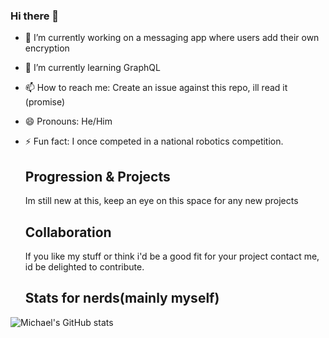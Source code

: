 ### Hi there 👋


- 🔭 I’m currently working on a messaging app where users add their own encryption
- 🌱 I’m currently learning GraphQL
- 📫 How to reach me: Create an issue against this repo, ill read it (promise)
- 😄 Pronouns: He/Him
- ⚡ Fun fact: I once competed in a national robotics competition.
  
  ## Progression & Projects

  Im still new at this, keep an eye on this space for any new projects 

  ## Collaboration

  If you like my stuff or think i'd be a good fit for your project contact me, id be delighted to contribute.

  ## Stats for nerds(mainly myself)

![Michael's GitHub stats](https://github-readme-stats.vercel.app/api?username=MichaelW1996&show_icons=true)
